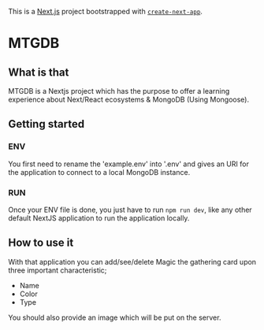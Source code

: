 This is a [Next.js](https://nextjs.org/) project bootstrapped with [`create-next-app`](https://github.com/vercel/next.js/tree/canary/packages/create-next-app).

# MTGDB
## What is that
MTGDB is a Nextjs project which has the purpose to offer 
a learning experience about Next/React ecosystems & MongoDB (Using Mongoose).

## Getting started
### ENV
You first need to rename the 'example.env' into '.env' and gives an URI for
the application to connect to a local MongoDB instance.

### RUN
Once your ENV file is done, you just have to run `npm run dev`, 
like any other default NextJS application to run the application locally.

## How to use it
With that application you can add/see/delete Magic the gathering card upon three 
important characteristic;
- Name
- Color
- Type

You should also provide an image which will be put on the server.
